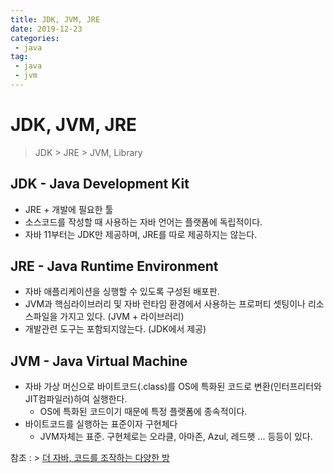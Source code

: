 ```yaml
---
title: JDK, JVM, JRE
date: 2019-12-23
categories:
 - java
tag:
 - java
 - jvm
---
```




# JDK, JVM, JRE
> JDK > JRE > JVM, Library



## JDK - Java Development Kit
- JRE + 개발에 필요한 툴
- 소스코드를 작성할 때 사용하는 자바 언어는 플랫폼에 독립적이다.
- 자바 11부터는 JDK만 제공하며, JRE를 따로 제공하지는 않는다.

## JRE - Java Runtime Environment
- 자바 애플리케이션을 싱행할 수 있도록 구성된 배포판.
- JVM과 핵심라이브러리 및 자바 런타임 환경에서 사용하는 프로퍼티 셋팅이나 리소스파일을 가지고 있다. (JVM + 라이브러리)
- 개발관련 도구는 포함되지않는다. (JDK에서 제공)

## JVM - Java Virtual Machine
 - 자바 가상 머신으로 바이트코드(.class)를 OS에 특화된 코드로 변환(인터프리터와 JIT컴파일러)하여 실행한다.
	 - OS에 특화된 코드이기 때문에 특정 플랫폼에 종속적이다.
 - 바이트코드를 실행하는 표준이자 구현체다
	 - JVM자체는 표준. 구현체로는 오라클, 아마존, Azul, 레드햇 ... 등등이 있다.


참조 : > [더 자바, 코드를 조작하는 다양한 방](https://www.inflearn.com/course/the-java-code-manipulation/)


